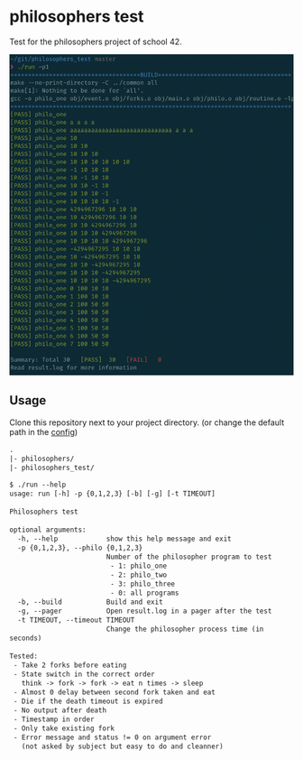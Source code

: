 # philosophers test

Test for the philosophers project of school 42.

![screenshot](screenshot.png)

## Usage

Clone this repository next to your project directory.
(or change the default path in the [config](src/config.py))

```
.
|- philosophers/
|- philosophers_test/
```

```
$ ./run --help
usage: run [-h] -p {0,1,2,3} [-b] [-g] [-t TIMEOUT]

Philosophers test

optional arguments:
  -h, --help            show this help message and exit
  -p {0,1,2,3}, --philo {0,1,2,3}
                        Number of the philosopher program to test
                         - 1: philo_one
                         - 2: philo_two
                         - 3: philo_three
                         - 0: all programs
  -b, --build           Build and exit
  -g, --pager           Open result.log in a pager after the test
  -t TIMEOUT, --timeout TIMEOUT
                        Change the philosopher process time (in seconds)

Tested:
 - Take 2 forks before eating
 - State switch in the correct order
   think -> fork -> fork -> eat n times -> sleep
 - Almost 0 delay between second fork taken and eat
 - Die if the death timeout is expired
 - No output after death
 - Timestamp in order
 - Only take existing fork
 - Error message and status != 0 on argument error
   (not asked by subject but easy to do and cleanner)
```
